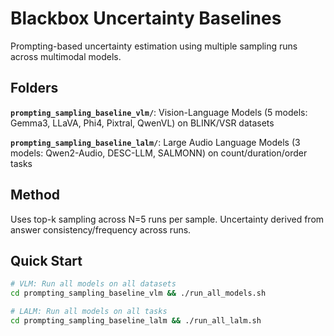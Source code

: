 # Blackbox Uncertainty Baselines

Prompting-based uncertainty estimation using multiple sampling runs across multimodal models.

## Folders

**`prompting_sampling_baseline_vlm/`**: Vision-Language Models (5 models: Gemma3, LLaVA, Phi4, Pixtral, QwenVL) on BLINK/VSR datasets

**`prompting_sampling_baseline_lalm/`**: Large Audio Language Models (3 models: Qwen2-Audio, DESC-LLM, SALMONN) on count/duration/order tasks

## Method
Uses top-k sampling across N=5 runs per sample. Uncertainty derived from answer consistency/frequency across runs.

## Quick Start
```bash
# VLM: Run all models on all datasets
cd prompting_sampling_baseline_vlm && ./run_all_models.sh

# LALM: Run all models on all tasks  
cd prompting_sampling_baseline_lalm && ./run_all_lalm.sh
```
